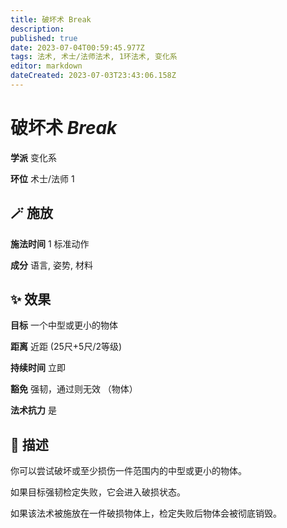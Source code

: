 ```yaml
---
title: 破坏术 Break
description: 
published: true
date: 2023-07-04T00:59:45.977Z
tags: 法术, 术士/法师法术, 1环法术, 变化系
editor: markdown
dateCreated: 2023-07-03T23:43:06.158Z
---
```


# **破坏术** *Break*

**学派** 变化系 

**环位** 术士/法师 1

## 🪄 施放

**施法时间** 1 标准动作

**成分** 语言, 姿势, 材料

## ✨ 效果 

**目标** 一个中型或更小的物体 

**距离** 近距 (25尺+5尺/2等级)  

**持续时间** 立即 

**豁免** 强韧，通过则无效 （物体）

**法术抗力** 是

## 📖 描述

你可以尝试破坏或至少损伤一件范围内的中型或更小的物体。

如果目标强韧检定失败，它会进入破损状态。

如果该法术被施放在一件破损物体上，检定失败后物体会被彻底销毁。
    